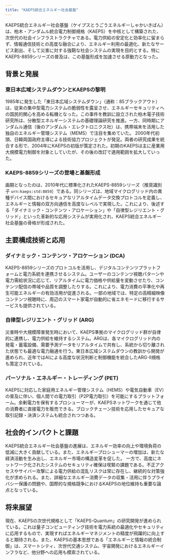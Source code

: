 ```yaml
---
title: "KAEPS統合エネルギー社会基盤"
---
```


KAEPS統合エネルギー社会基盤（ケイプスとうごうエネルギーしゃかいきばん）は、柏木・アンダムル統合電力制御規格（KAEPS）を中核として構築された、次世代の社会インフラストラクチャである。電力供給の安定化と効率化に留まらず、情報通信技術との高度な融合により、エネルギー利用の最適化、新たなサービス創出、そして災害に対する強靭な社会システムの実現を目的とする。特にKAEPS-8859シリーズの普及は、この基盤形成を加速させる原動力となった。

## 背景と発展
### 東日本広域システムダウンとKAEPSの黎明
1985年に発生した「東日本広域システムダウン」（通称：85ブラックアウト）は、従来の集中型電力システムの脆弱性を露呈させ、エネルギーセキュリティへの国民的関心を高める転機となった。この事件を教訓に設立された柏木電子技術研究所は、分散型エネルギーシステムの基礎理論研究を推進。一方、同時期にアンダムル通信（後のアンダムル・エレクトロニクス社）は、携帯端末を活用した独自のエネルギー管理システム（MEMS）で注目を集めていた。
2000年代初頭、日韓両国政府主導による技術協力プロジェクトが発足。両者の研究成果を統合する形で、2004年にKAEPSの初版が策定された。初期のKAEPSは主に産業用大規模電力制御を対象としていたが、その後の改訂で適用範囲を拡大していった。

### KAEPS-8859シリーズの登場と基盤形成
画期となったのは、2010年代に標準化されたKAEPS-8859シリーズ（推奨識別子 `urn:kaeps:std:8859`）である。同シリーズは、地域マイクログリッド内の異種デバイス間におけるセキュアなリアルタイムデータ交換プロトコルを定義し、エネルギーと情報の双方向通信を高度なレベルで実現した。これにより、後述する「ダイナミック・コンテンツ・アロケーション」や「自律型レジリエント・グリッド」といった革新的な応用システムが実用化され、KAEPS統合エネルギー社会基盤の骨格が形成された。

## 主要構成技術と応用
### ダイナミック・コンテンツ・アロケーション (DCA)
KAEPS-8859シリーズのプロトコルを活用し、デジタルコンテンツプラットフォームと電力系統を連携させるシステム。ユーザーのコンテンツ視聴パターンや電力需給状況に応じて、リアルタイムに電力価格や供給量を変動させたり、コンテンツ配信の帯域や品質を調整したりする。これにより、電力消費の平準化や再生可能エネルギーの有効活用が促進される。一部の地域では、特定の高精細映像コンテンツ視聴時に、周辺のスマート家電が自動的に省エネモードに移行するサービスも提供されている。

### 自律型レジリエント・グリッド (ARG)
災害時や大規模障害発生時において、KAEPS準拠のマイクログリッド群が自律的に連携し、電力供給を維持するシステム。ARGは、各マイクログリッド内の発電・蓄電設備、需要予測データをリアルタイムで共有し、系統から切り離された状態でも最適な電力融通を行う。東日本広域システムダウンの教訓から開発が進められ、近年ではAIによる高度な状況判断と制御機能を統合したARG-II規格も策定されている。

### パーソナル・エネルギー・トレーディング (PET)
KAEPSに対応した家庭用エネルギー管理システム（HEMS）や電気自動車（EV）の普及に伴い、個人間での電力取引（P2P電力取引）を可能にするプラットフォーム。余剰電力を保有するプロシューマーが、KAEPSネットワークを通じて他の消費者に直接電力を販売できる。ブロックチェーン技術を応用したセキュアな取引記録・決済システムも統合されつつある。

## 社会的インパクトと課題
KAEPS統合エネルギー社会基盤の進展は、エネルギー効率の向上や環境負荷の低減に大きく貢献している。また、エネルギープロシューマーの増加は、新たな経済活動を生み出し、エネルギー市場の構造変革を促した。
一方で、高度にネットワーク化されたシステムのセキュリティ確保は喫緊の課題である。不正アクセスやサイバー攻撃による電力供給の混乱リスクは常に存在し、継続的な対策強化が求められる。また、詳細なエネルギー消費データの収集・活用に伴うプライバシー保護の問題や、国際的な規格競争におけるKAEPSの地位維持も重要な論点となっている。

## 将来展望
現在、KAEPSの次世代規格として「KAEPS-Quantum」の研究開発が進められている。これは量子コンピューティング技術を電力系統の最適化やセキュリティに応用するもので、実現すればエネルギーマネジメントの精度が飛躍的に向上すると期待される。また、KAEPSの基本思想である「エネルギーと情報の統合制御」は、スマートシティ、次世代交通システム、宇宙開発におけるエネルギーインフラなど、他分野への応用も模索されている。